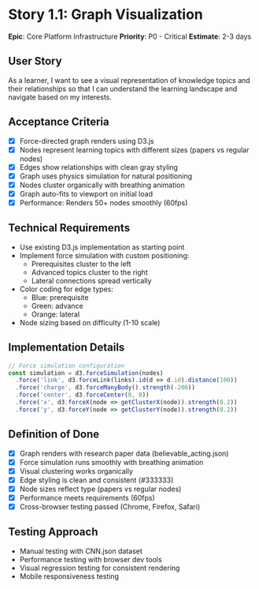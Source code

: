 # Story 1.1: Graph Visualization

**Epic**: Core Platform Infrastructure
**Priority**: P0 - Critical
**Estimate**: 2-3 days

## User Story
As a learner, I want to see a visual representation of knowledge topics and their relationships so that I can understand the learning landscape and navigate based on my interests.

## Acceptance Criteria
- [x] Force-directed graph renders using D3.js
- [x] Nodes represent learning topics with different sizes (papers vs regular nodes)
- [x] Edges show relationships with clean gray styling
- [x] Graph uses physics simulation for natural positioning
- [x] Nodes cluster organically with breathing animation
- [x] Graph auto-fits to viewport on initial load
- [x] Performance: Renders 50+ nodes smoothly (60fps)

## Technical Requirements
- Use existing D3.js implementation as starting point
- Implement force simulation with custom positioning:
  - Prerequisites cluster to the left
  - Advanced topics cluster to the right  
  - Lateral connections spread vertically
- Color coding for edge types:
  - Blue: prerequisite
  - Green: advance
  - Orange: lateral
- Node sizing based on difficulty (1-10 scale)

## Implementation Details
```javascript
// Force simulation configuration
const simulation = d3.forceSimulation(nodes)
  .force('link', d3.forceLink(links).id(d => d.id).distance(100))
  .force('charge', d3.forceManyBody().strength(-200))
  .force('center', d3.forceCenter(0, 0))
  .force('x', d3.forceX(node => getClusterX(node)).strength(0.2))
  .force('y', d3.forceY(node => getClusterY(node)).strength(0.2))
```

## Definition of Done
- [x] Graph renders with research paper data (believable_acting.json)
- [x] Force simulation runs smoothly with breathing animation
- [x] Visual clustering works organically
- [x] Edge styling is clean and consistent (#333333)
- [x] Node sizes reflect type (papers vs regular nodes)
- [x] Performance meets requirements (60fps)
- [x] Cross-browser testing passed (Chrome, Firefox, Safari)

## Testing Approach
- Manual testing with CNN.json dataset
- Performance testing with browser dev tools
- Visual regression testing for consistent rendering
- Mobile responsiveness testing 